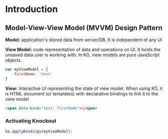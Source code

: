 # Introduction

## Model-View-View Model (MVVM) Design Pattern

**Model:** application's stored data from server/DB. It is independent of any UI

**View Model:** code representation of data and operations on UI. It holds the unsaved data user is working with. In KO, view models are pure JavaScript objects.

```javascript
var myViewModel = {
    firstName: 'test'
}
```

**View:** Interactive UI representing the state of view model. When using KO, it is HTML document (or templates) with declarative bindings to link it to the view model

```html
<span data-bind="text: firstName"></span>
```

### Activating Knockout

```javascript
ko.applyBindings(myViewModel);
```
